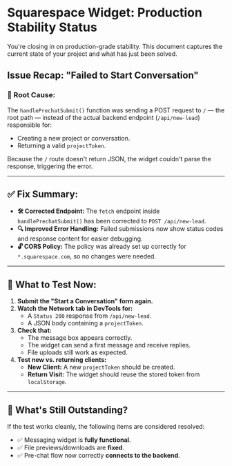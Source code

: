 # Squarespace Widget: Production Stability Status

You're closing in on production-grade stability. This document captures the current state of your project and what has just been solved.

## Issue Recap: "Failed to Start Conversation"

### 🔎 Root Cause:
The `handlePrechatSubmit()` function was sending a POST request to `/` — the root path — instead of the actual backend endpoint (`/api/new-lead`) responsible for:

*   Creating a new project or conversation.
*   Returning a valid `projectToken`.

Because the `/` route doesn't return JSON, the widget couldn't parse the response, triggering the error.

---

## ✅ Fix Summary:

*   **🛠️ Corrected Endpoint:** The `fetch` endpoint inside `handlePrechatSubmit()` has been corrected to `POST /api/new-lead`.
*   **🔍 Improved Error Handling:** Failed submissions now show status codes and response content for easier debugging.
*   **🔓 CORS Policy:** The policy was already set up correctly for `*.squarespace.com`, so no changes were needed.

---

## 🧪 What to Test Now:

1.  **Submit the "Start a Conversation" form again.**
2.  **Watch the Network tab in DevTools for:**
    *   A `Status 200` response from `/api/new-lead`.
    *   A JSON body containing a `projectToken`.
3.  **Check that:**
    *   The message box appears correctly.
    *   The widget can send a first message and receive replies.
    *   File uploads still work as expected.
4.  **Test new vs. returning clients:**
    *   **New Client:** A new `projectToken` should be created.
    *   **Return Visit:** The widget should reuse the stored token from `localStorage`.

---

## 🔄 What's Still Outstanding?

If the test works cleanly, the following items are considered resolved:

*   ✅ Messaging widget is **fully functional**.
*   ✅ File previews/downloads are **fixed**.
*   ✅ Pre-chat flow now correctly **connects to the backend**. 